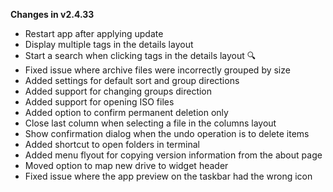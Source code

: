 **Changes in v2.4.33**

- Restart app after applying update 
- Display multiple tags in the details layout
- Start a search when clicking tags in the details layout 🔍
- Fixed issue where archive files were incorrectly grouped by size
- Added settings for default sort and group directions
- Added support for changing groups direction
- Added support for opening ISO files
- Added option to confirm permanent deletion only
- Close last column when selecting a file in the columns layout
- Show confirmation dialog when the undo operation is to delete items
- Added shortcut to open folders in terminal 
- Added menu flyout for copying version information from the about page
- Moved option to map new drive to widget header
- Fixed issue where the app preview on the taskbar had the wrong icon
